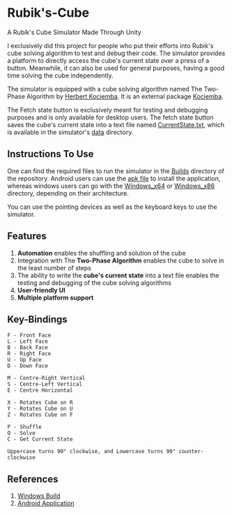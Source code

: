 # Rubik's-Cube
A Rubik's Cube Simulator Made Through Unity

I exclusively did this project for people who put their efforts into Rubik's cube solving algorithm to test and debug their code. The simulator provides a platform to directly access the cube's current state over a press of a button. Meanwhile, it can also be used for general purposes, having a good time solving the cube independently.

The simulator is equipped with a cube solving algorithm named The Two-Phase Algorithm by [Herbert Kociemba](https://www.speedsolving.com/wiki/index.php/Herbert_Kociemba). It is an external package [Kociemba](https://github.com/Megalomatt/Kociemba).

The Fetch state button is exclusively meant for testing and debugging purposes and is only available for desktop users. The fetch state button saves the cube's current state into a text file named [CurrentState.txt](https://github.com/milind-prajapat/Rubiks-Cube/blob/main/Builds/Windows_x64/Rubiks%20Cube_Data/CurrentState.txt), which is available in the simulator's [data](https://github.com/milind-prajapat/Rubiks-Cube/tree/main/Builds/Windows_x64/Rubiks%20Cube_Data) directory.

## Instructions To Use
One can find the required files to run the simulator in the [Builds](https://github.com/milind-prajapat/Rubiks-Cube/tree/main/Builds) directory of the repository. Android users can use the [apk file](https://github.com/milind-prajapat/Rubiks-Cube/blob/main/Builds/Rubiks%20Cube.apk) to install the application, whereas windows users can go with the [Windows_x64](https://github.com/milind-prajapat/Rubiks-Cube/tree/main/Builds/Windows_x64) or [Windows_x86](https://github.com/milind-prajapat/Rubiks-Cube/tree/main/Builds/Windows_x86) directory, depending on their architecture.

You can use the pointing devices as well as the keyboard keys to use the simulator.

## Features
1. **Automation** enables the shuffling and solution of the cube
2. Integration with The **Two-Phase Algorithm** enables the cube to solve in the least number of steps
3. The ability to write the **cube's current state** into a text file enables the testing and debugging of the cube solving algorithms
4. **User-friendly UI**
5. **Multiple platform support**

## Key-Bindings
```
F - Front Face
L - Left Face
B - Back Face
R - Right Face
U - Up Face
D - Down Face

M - Centre-Right Vertical
S - Centre-Left Vertical
E - Centre Horizontal

X - Rotates Cube on R
Y - Rotates Cube on U
Z - Rotates Cube on F

P - Shuffle
Q - Solve
C - Get Current State

Uppercase turns 90° clockwise, and Lowercase turns 90° counter-clockwise
```

## References
1. [Windows Build](https://drive.google.com/file/d/1xQnlbKi5M_Rtx6KdWRXmCY5_jT-Yv-Bi/view?usp=drive_link)
2. [Android Application](https://drive.google.com/file/d/1slh49MVY4245Jy32-4mnvxicc-B9EZqH/view?usp=drive_link)
